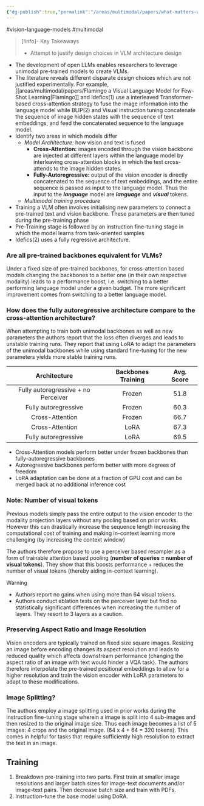 ```yaml
---
{"dg-publish":true,"permalink":"/areas/multimodal/papers/what-matters-when-building-vision-language-models/"}
---
```


#vision-language-models #multimodal

> [!info]- Key Takeaways
> * Attempt to justify design choices in VLM architecture design

* The development of open LLMs enables researchers to leverage unimodal pre-trained models to create VLMs.
* The literature reveals different disparate design choices which are not justified experimentally. For example, [[areas/multimodal/papers/Flamingo a Visual Language Model for Few-Shot Learning\|Flamingo]] and Idefics(1) use a interleaved Transformer-based cross-attention strategy to fuse the image information into the language model while BLIP(2) and Visual instruction tuning concatenate the sequence of image hidden states with the sequence of text embeddings, and feed the concatenated sequence to the language model.
* Identify two areas in which models differ
	* *Model Architecture:* how vision and text is fused 
		* **Cross-Attention:** images encoded through the vision backbone are injected at different layers within the language model by interleaving cross-attention blocks in which the text cross-attends to the image hidden states.
		* **Fully-Autoregressive:** output of the vision encoder is directly concatenated to the sequence of text embeddings, and the entire sequence is passed as input to the language model. Thus the input to the ***language*** model are ***language*** and ***visual*** tokens.
	* *Multimodal training procedure*
* Training a VLM often involves initialising new parameters to connect a pre-trained text and vision backbone. These parameters are then tuned during the pre-training phase
* Pre-Training stage is followed by an instruction fine-tuning stage in which the model learns from task-oriented samples
* Idefics(2) uses a fully regressive architecture.
### Are all pre-trained backbones equivalent for VLMs?
Under a fixed size of pre-trained backbones, for cross-attention based models changing the backbones to a better one (in their own respective modality) leads to a performance boost, i.e. switching to a better performing language model under a given budget. The more significant improvement comes from switching to a better language model.
### How does the fully autoregressive architecture compare to the cross-attention architecture?
When attempting to train both unimodal backbones as well as new parameters the authors report that the loss often diverges and leads to unstable training runs. They report that using LoRA to adapt the parameters of the unimodal backbones while using standard fine-tuning for the new parameters yields more stable training runs.

|          **Architecture**           | **Backbones Training** | **Avg. Score** |
| :---------------------------------: | :--------------------: | :------------: |
| Fully autoregressive + no Perceiver |         Frozen         |      51.8      |
|        Fully autoregressive         |         Frozen         |      60.3      |
|           Cross-Attention           |         Frozen         |      66.7      |
|           Cross-Attention           |          LoRA          |      67.3      |
|        Fully autoregressive         |          LoRA          |      69.5      |

* Cross-Attention models perform better under frozen backbones than fully-autoregressive backbones
* Autoregressive backbones perform better with more degrees of freedom
* LoRA adaptation can be done at a fraction of GPU cost and can be merged back at no additional inference cost
### Note: Number of visual tokens
Previous models simply pass the entire output to the vision encoder to the modality projection layers without any pooling based on prior works. However this can drastically increase the sequence length increasing the computational cost of training and making in-context learning more challenging (by increasing the context window)

The authors therefore propose to use a perceiver based resampler as a form of trainable attention based pooling (**number of queries = number of visual tokens**). They show that this boosts performance + reduces the number of visual tokens (thereby aiding in-context learning).

> [!warning] 
> * Authors report no gains when using more than 64 visual tokens.
> * Authors conduct ablation tests on the perceiver layer but find no statistically significant differences when increasing the number of layers. They resort to 3 layers as a caution.

### Preserving Aspect Ratio and Image Resolution
Vision encoders are typically trained on fixed size square images. Resizing an image before encoding changes its aspect resolution and leads to reduced quality which affects downstream performance (changing the aspect ratio of an image with text would hinder a VQA task).
The authors therefore interpolate the pre-trained positional embeddings to allow for a higher resolution and train the vision encoder with LoRA parameters to adapt to these modifications.
### Image Splitting?
The authors employ a image splitting used in prior works during the instruction fine-tuning stage wherein a image is split into 4 sub-images and then resized to the original image size. Thus each image becomes a list of 5 images: 4 crops and the original image. (64 x 4 + 64 = 320 tokens). This comes in helpful for tasks that require sufficiently high resolution to extract the text in an image.

## Training
 1. Breakdown pre-training into two parts. First train at smaller image resolutions and larger batch sizes for image-text documents and/or image-text pairs. Then decrease batch size and train with PDFs.
 2. Instruction-tune the base model using DoRA.